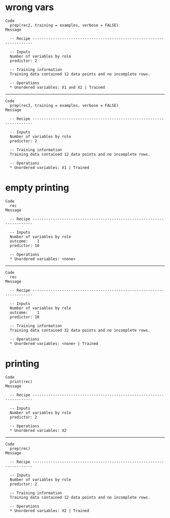 # wrong vars

    Code
      prep(rec2, training = examples, verbose = FALSE)
    Message
      
      -- Recipe ----------------------------------------------------------------------
      
      -- Inputs 
      Number of variables by role
      predictor: 2
      
      -- Training information 
      Training data contained 12 data points and no incomplete rows.
      
      -- Operations 
      * Unordered variables: X1 and X2 | Trained

---

    Code
      prep(rec3, training = examples, verbose = FALSE)
    Message
      
      -- Recipe ----------------------------------------------------------------------
      
      -- Inputs 
      Number of variables by role
      predictor: 2
      
      -- Training information 
      Training data contained 12 data points and no incomplete rows.
      
      -- Operations 
      * Unordered variables: X1 | Trained

# empty printing

    Code
      rec
    Message
      
      -- Recipe ----------------------------------------------------------------------
      
      -- Inputs 
      Number of variables by role
      outcome:    1
      predictor: 10
      
      -- Operations 
      * Unordered variables: <none>

---

    Code
      rec
    Message
      
      -- Recipe ----------------------------------------------------------------------
      
      -- Inputs 
      Number of variables by role
      outcome:    1
      predictor: 10
      
      -- Training information 
      Training data contained 32 data points and no incomplete rows.
      
      -- Operations 
      * Unordered variables: <none> | Trained

# printing

    Code
      print(rec)
    Message
      
      -- Recipe ----------------------------------------------------------------------
      
      -- Inputs 
      Number of variables by role
      predictor: 2
      
      -- Operations 
      * Unordered variables: X2

---

    Code
      prep(rec)
    Message
      
      -- Recipe ----------------------------------------------------------------------
      
      -- Inputs 
      Number of variables by role
      predictor: 2
      
      -- Training information 
      Training data contained 12 data points and no incomplete rows.
      
      -- Operations 
      * Unordered variables: X2 | Trained

